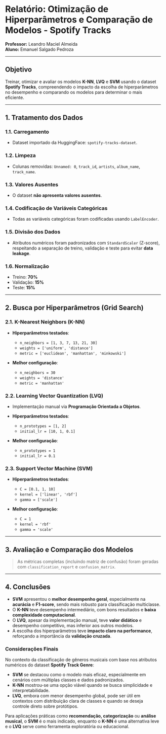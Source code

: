 # Relatório: Otimização de Hiperparâmetros e Comparação de Modelos - Spotify Tracks

**Professor:** Leandro Maciel Almeida  
**Aluno:** Emanuel Salgado Pedroza  

---

## Objetivo

Treinar, otimizar e avaliar os modelos **K-NN**, **LVQ** e **SVM** usando o dataset **Spotify Tracks**, compreendendo o impacto da escolha de hiperparâmetros no desempenho e comparando os modelos para determinar o mais eficiente.

---

## 1. Tratamento dos Dados

### 1.1. Carregamento

- Dataset importado da HuggingFace: `spotify-tracks-dataset`.

### 1.2. Limpeza

- Colunas removidas: `Unnamed: 0`, `track_id`, `artists`, `album_name`, `track_name`.

### 1.3. Valores Ausentes

- O dataset **não apresenta valores ausentes**.

### 1.4. Codificação de Variáveis Categóricas

- Todas as variáveis categóricas foram codificadas usando `LabelEncoder`.

### 1.5. Divisão dos Dados

- Atributos numéricos foram padronizados com `StandardScaler` (Z-score), respeitando a separação de treino, validação e teste para evitar **data leakage**.

### 1.6. Normalização

- Treino: **70%**  
- Validação: **15%**  
- Teste: **15%**

---

## 2. Busca por Hiperparâmetros (Grid Search)

### 2.1. K-Nearest Neighbors (K-NN)

- **Hiperparâmetros testados**:
  - `n_neighbors = [1, 3, 7, 13, 21, 30]`
  - `weights = ['uniform', 'distance']`
  - `metric = ['euclidean', 'manhattan', 'minkowski']`

- **Melhor configuração**:
  - `n_neighbors = 30`
  - `weights = 'distance'`
  - `metric = 'manhattan'`

### 2.2. Learning Vector Quantization (LVQ)

- Implementação manual via **Programação Orientada a Objetos**.
- **Hiperparâmetros testados**:
  - `n_prototypes = [1, 2]`
  - `initial_lr = [10, 1, 0.1]`

- **Melhor configuração**:
  - `n_prototypes = 1`
  - `initial_lr = 0.1`

### 2.3. Support Vector Machine (SVM)

- **Hiperparâmetros testados**:
  - `C = [0.1, 1, 10]`
  - `kernel = ['linear', 'rbf']`
  - `gamma = ['scale']`

- **Melhor configuração**:
  - `C = 1`
  - `kernel = 'rbf'`
  - `gamma = 'scale'`

---

## 3. Avaliação e Comparação dos Modelos

> As métricas completas (incluindo matriz de confusão) foram geradas com `classification_report` e `confusion_matrix`.

---

## 4. Conclusões

- **SVM** apresentou o **melhor desempenho geral**, especialmente na **acurácia** e **F1-score**, sendo mais robusto para classificação multiclasse.
- O **K-NN** teve desempenho intermediário, com bons resultados e **baixa complexidade computacional**.
- O **LVQ**, apesar da implementação manual, teve **valor didático** e desempenho competitivo, mas inferior aos outros modelos.
- A escolha dos hiperparâmetros teve **impacto claro na performance**, reforçando a importância da **validação cruzada**.

### Considerações Finais

No contexto da classificação de gêneros musicais com base nos atributos numéricos do dataset **Spotify Track Genre**:

- **SVM** se destacou como o modelo mais eficaz, especialmente em cenários com múltiplas classes e dados padronizados.
- **K-NN** mostrou-se uma opção viável quando se busca simplicidade e interpretabilidade.
- **LVQ**, embora com menor desempenho global, pode ser útil em contextos com distribuição clara de classes e quando se deseja controle direto sobre protótipos.

Para aplicações práticas como **recomendação, categorização** ou **análise musical**, o **SVM** é o mais indicado, enquanto o **K-NN** é uma alternativa leve e o **LVQ** serve como ferramenta exploratória ou educacional.
